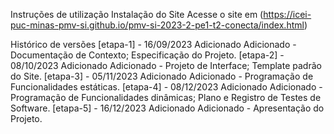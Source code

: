 Instruções de utilização
Instalação do Site
Acesse o site em (https://icei-puc-minas-pmv-si.github.io/pmv-si-2023-2-pe1-t2-conecta/index.html)

Histórico de versões
[etapa-1] - 16/09/2023
Adicionado
Adicionado - Documentação de Contexto; Especificação do Projeto.
[etapa-2] - 08/10/2023
Adicionado
Adicionado - Projeto de Interface; Template padrão do Site.
[etapa-3] - 05/11/2023
Adicionado
Adicionado - Programação de Funcionalidades estáticas.
[etapa-4] - 08/12/2023
Adicionado
Adicionado - Programação de Funcionalidades dinâmicas; Plano e Registro de Testes de Software.
[etapa-5] - 16/12/2023
Adicionado
Adicionado - Apresentação do Projeto.